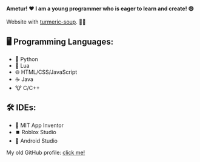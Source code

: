 #### Ametur! ❤️ I am a young programmer who is eager to learn and create! 😄

Website with [turmeric-soup](https://walpuerto.github.io/turmeric-soup/). 🍲✨

## 🖥️ Programming Languages:
- 🐍 Python 
- 🌙 Lua
- 🌐 HTML/CSS/JavaScript
- ☕ Java
- 🐮 C/C++

## 🛠️ IDEs:
- 🐝 MIT App Inventor 
- ⏹️ Roblox Studio
- 🤖 Android Studio

My old GitHub profile: [click me!](https://github.com/noob-undone)
